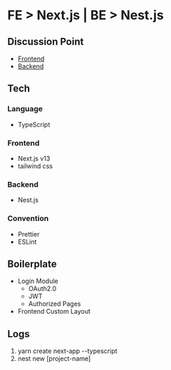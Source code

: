 # FE > Next.js | BE > Nest.js

## Discussion Point

- [Frontend](./DISCUSSION/README.md#frontend)
- [Backend](./DISCUSSION/README.md#backend)

## Tech

### Language

- TypeScript

### Frontend

- Next.js v13
- tailwind css

### Backend

- Nest.js

### Convention

- Prettier
- ESLint

## Boilerplate

- Login Module
  - OAuth2.0
  - JWT
  - Authorized Pages
- Frontend Custom Layout

## Logs

1. yarn create next-app --typescript
2. nest new [project-name]
